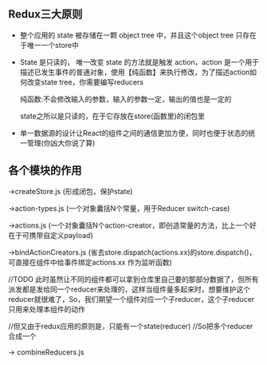## Redux三大原则

- 整个应用的 state 被存储在一颗 object tree 中，并且这个object tree 只存在于唯一一个store中

- State 是只读的， 唯一改变 state 的方法就是触发 action，action 是一个用于描述已发生事件的普通对象，使用【纯函数】来执行修改，为了描述action如何改变state tree，你需要编写reducers

  纯函数:不会修改输入的参数，输入的参数一定，输出的值也是一定的

  state之所以是只读的，在于它存放在store(函数里)的闭包里

- 单一数据源的设计让React的组件之间的通信更加方便，同时也便于状态的统一管理(你凶大你说了算)

## 各个模块的作用
->createStore.js (形成闭包，保护state)

->action-types.js (一个对象囊括N个常量，用于Reducer switch-case)

->actions.js (一个对象囊括N个action-creator，即创造常量的方法，比上一个好在于可携带自定义payload)

->bindActionCreators.js (省去store.dispatch(actions.xx)的store.dispatch()，可直接在组件中给事件绑定actions.xx 作为监听函数)

//TODO 此时虽然让不同的组件都可以拿到仓库里自己要的那部分数据了，但所有派发都是发给同一个reducer来处理的，这样当组件量多起来时，想要维护这个reducer就很难了，So，我们期望一个组件对应一个子reducer，这个子reducer只用来处理本组件的动作

//但又由于redux应用的原则是，只能有一个state(reducer)
//So把多个reducer合成一个

-> combineReducers.js
